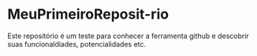 # MeuPrimeiroReposit-rio
Este repositório é um teste para conhecer a ferramenta github e descobrir suas funcionaldiades, potencialidades etc.
